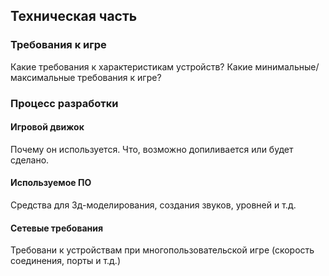Техническая часть
-----------------
### Требования к игре
Какие требования к характеристикам устройств? Какие минимальные/максимальные требования к игре?

### Процесс разработки

#### Игровой движок
Почему он используется. Что, возможно допиливается или будет сделано.

#### Используемое ПО
Средства для 3д-моделирования, создания звуков, уровней и т.д.

#### Сетевые требования
Требовани к устройствам при многопользовательской игре (скорость соединения, порты и т.д.)
